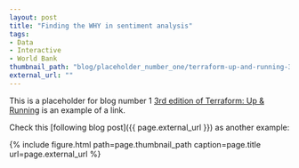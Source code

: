 ```yaml
---
layout: post
title: "Finding the WHY in sentiment analysis"
tags:
- Data
- Interactive
- World Bank
thumbnail_path: "blog/placeholder_number_one/terraform-up-and-running-3rd-edition-3d-cover-medium.png"
external_url: ""
---
```


This is a placeholder for blog number 1 [3rd edition of Terraform: Up &
Running](https://www.terraformupandrunning.com/) is an example of a link.

Check this [following blog post]({{ page.external_url }}) as another example:

{% include figure.html path=page.thumbnail_path caption=page.title url=page.external_url %}

